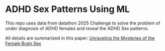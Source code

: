 # ADHD Sex Patterns Using ML
This repo uses data from datathon 2025 Challenge to solve the problem of under diagnosis of ADHD females and reveal the ADHD Sex patterns.

All details are summarized in this paper: [Unraveling the Mysteries of the Female Brain Sex](https://drive.google.com/file/d/12BWWfzk1S8yOOURXz_--GkIMaR2yRm67/view?usp=sharing)
